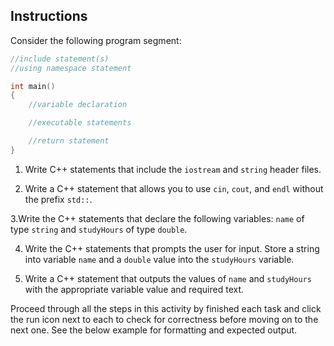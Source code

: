 ## Instructions
Consider the following program segment:
```cpp
//include statement(s)
//using namespace statement

int main()
{
	//variable declaration

	//executable statements

	//return statement
}
```
1. Write C++ statements that include the `iostream` and `string` header files.

2. Write a C++ statement that allows you to use `cin`, `cout`, and `endl` without the prefix `std::`.

3.Write the C++ statements that declare the following variables: `name` of type `string` and `studyHours` of type `double`.

4. Write the C++ statements that prompts the user for input. Store a string into variable `name` and a `double` value into the `studyHours` variable.

5. Write a C++ statement that outputs the values of `name` and `studyHours` with the appropriate variable value and required text.

Proceed through all the steps in this activity by finished each task and click the run icon next to each to check for correctness before moving on to the next one. See the below example for formatting and expected output.
